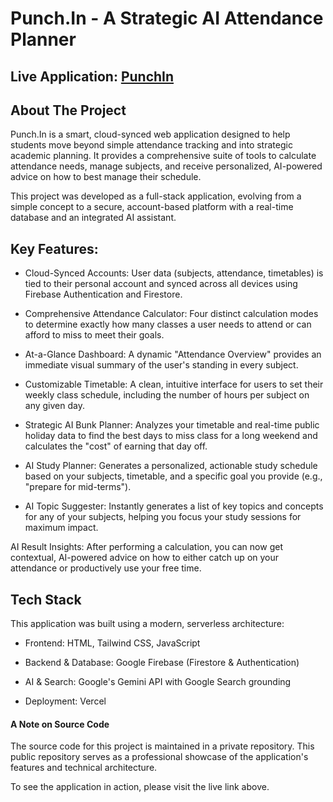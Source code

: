 # Punch.In - A Strategic AI Attendance Planner

## Live Application: [PunchIn](https://punchin-tracker.vercel.app/)

## About The Project
Punch.In is a smart, cloud-synced web application designed to help students move beyond simple attendance tracking and into strategic academic planning. It provides a comprehensive suite of tools to calculate attendance needs, manage subjects, and receive personalized, AI-powered advice on how to best manage their schedule.

This project was developed as a full-stack application, evolving from a simple concept to a secure, account-based platform with a real-time database and an integrated AI assistant.

## Key Features:
* Cloud-Synced Accounts: User data (subjects, attendance, timetables) is tied to their personal account and synced across all devices using Firebase Authentication and Firestore.

* Comprehensive Attendance Calculator: Four distinct calculation modes to determine exactly how many classes a user needs to attend or can afford to miss to meet their goals.

* At-a-Glance Dashboard: A dynamic "Attendance Overview" provides an immediate visual summary of the user's standing in every subject.

* Customizable Timetable: A clean, intuitive interface for users to set their weekly class schedule, including the number of hours per subject on any given day.

* Strategic AI Bunk Planner: Analyzes your timetable and real-time public holiday data to find the best days to miss class for a long weekend and calculates the "cost" of earning that day off.

* AI Study Planner: Generates a personalized, actionable study schedule based on your subjects, timetable, and a specific goal you provide (e.g., "prepare for mid-terms").

* AI Topic Suggester: Instantly generates a list of key topics and concepts for any of your subjects, helping you focus your study sessions for maximum impact.

AI Result Insights: After performing a calculation, you can now get contextual, AI-powered advice on how to either catch up on your attendance or productively use your free time.

## Tech Stack
This application was built using a modern, serverless architecture:

* Frontend: HTML, Tailwind CSS, JavaScript

* Backend & Database: Google Firebase (Firestore & Authentication)

* AI & Search: Google's Gemini API with Google Search grounding

* Deployment: Vercel

#### A Note on Source Code
The source code for this project is maintained in a private repository. This public repository serves as a professional showcase of the application's features and technical architecture.

To see the application in action, please visit the live link above.
